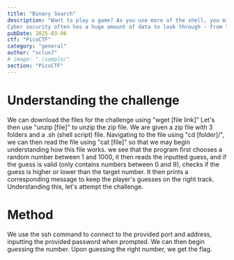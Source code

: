 ```yaml
---
title: "Binary Search"
description: "Want to play a game? As you use more of the shell, you might be interested in how they work! Binary search is a classic algorithm used to quickly find an item in a sorted list. Can you find the flag? You'll have 1000 possibilities and only 10 guesses.
Cyber security often has a huge amount of data to look through - from logs, vulnerability reports, and forensics. Practicing the fundamentals manually might help you in the future when you have to write your own tools!"
pubDate: 2025-03-06
ctf: "PicoCTF"
category: "general"
author: "sclux7"
# image: "./sample/"
section: "PicoCTF"
---
```


# Understanding the challenge
We can download the files for the challenge using "wget [file link]"
Let's then use "unzip [file]" to unzip the zip file.
We are given a zip file with 3 folders and a .sh (shell script) file.
Navigating to the file using "cd [folder]/", we can then read the file using "cat [file]" so that we may begin understanding how this file works.
we see that the program first chooses a random number between 1 and 1000,
it then reads the inputted guess, and if the guess is valid (only contains numbers between 0 and 9), checks if the guess is higher or lower than the target number. It then prints a corresponding message to keep the player's guesses on the right track.
Understanding this, let's attempt the challenge.
# Method
We use the ssh command to connect to the provided port and address, inputting the provided password when prompted.
We can then begin guessing the number.
Upon guessing the right number, we get the flag.
